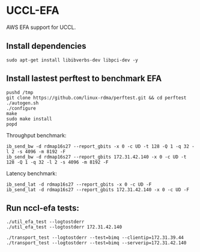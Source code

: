 # UCCL-EFA

AWS EFA support for UCCL.

## Install dependencies
```
sudo apt-get install libibverbs-dev libpci-dev -y
```

## Install lastest perftest to benchmark EFA
```
pushd /tmp
git clone https://github.com/linux-rdma/perftest.git && cd perftest
./autogen.sh
./configure
make
sudo make install
popd
```

Throughput benchmark: 
```
ib_send_bw -d rdmap16s27 --report_gbits -x 0 -c UD -t 128 -Q 1 -q 32 -l 2 -s 4096 -m 8192 -F
ib_send_bw -d rdmap16s27 --report_gbits 172.31.42.140 -x 0 -c UD -t 128 -Q 1 -q 32 -l 2 -s 4096 -m 8192 -F
```

Latency benchmark: 
```
ib_send_lat -d rdmap16s27 --report_gbits -x 0 -c UD -F
ib_send_lat -d rdmap16s27 --report_gbits 172.31.42.140 -x 0 -c UD -F
```

## Run nccl-efa tests: 
```
./util_efa_test --logtostderr
./util_efa_test --logtostderr 172.31.42.140
```

```
./transport_test --logtostderr --test=bimq --clientip=172.31.39.44
./transport_test --logtostderr --test=bimq --serverip=172.31.42.140
```
